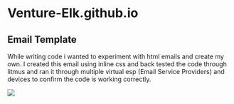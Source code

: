 # Venture-Elk.github.io
<h2> Email Template </h2>
<p> While writing code i wanted to experiment with html emails and create my own. I created this email using inline css and back tested the code through litmus and ran it through multiple virtual esp (Email Service Providers) and devices to confirm the code is working correctly. </p>


<img src="https://i.imgur.com/eTzgp9X.png"> 

